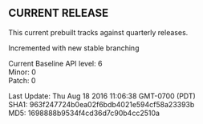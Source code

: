 ## CURRENT RELEASE
This current prebuilt tracks against quarterly releases.

Incremented with new stable branching <br />

Current Baseline API level: 6 <br />
Minor: 0 <br />
Patch: 0 <br />

Last Update: Thu Aug 18 2016 11:06:38 GMT-0700 (PDT) <br />
SHA1: 963f247724b0ea02f6bdb4021e594cf58a23393b <br />
MD5: 1698888b9534f4cd36d7c90b4cc2510a <br />
